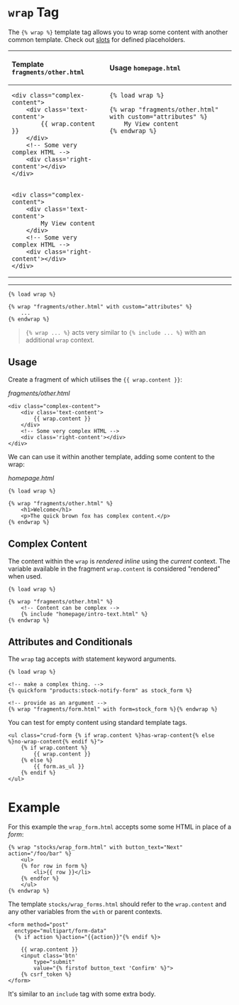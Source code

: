 # `wrap` Tag

The `{% wrap %}` template tag allows you to wrap some content with another common template. Check out [slots](./wrap-slots.md) for defined placeholders.


<table>
<thead><tr>
  <th align="left">

  Template `fragments/other.html`

  </th>
  <th align="left">

  Usage `homepage.html`

  </th>
</tr></thead>
<tbody>
<tr valign="top">
<td>

```jinja2
<div class="complex-content">
    <div class='text-content'>
        {{ wrap.content }}
    </div>
    <!-- Some very complex HTML -->
    <div class='right-content'></div>
</div>
```

</td>
<td>


```jinja
{% load wrap %}

{% wrap "fragments/other.html" with custom="attributes" %}
    My View content
{% endwrap %}
```

</td>
</tr>
<tr>
<td>

```jinja2
<div class="complex-content">
    <div class='text-content'>
        My View content
    </div>
    <!-- Some very complex HTML -->
    <div class='right-content'></div>
</div>
```

</td>
</tr>
</tbody></table>

---

```jinja
{% load wrap %}

{% wrap "fragments/other.html" with custom="attributes" %}
    ...
{% endwrap %}
```

> `{% wrap ... %}` acts very similar to `{% include ... %}` with an additional `wrap` context.

## Usage

Create a fragment of which utilises the `{{ wrap.content }}`:

_fragments/other.html_
```jinja2
<div class="complex-content">
    <div class='text-content'>
        {{ wrap.content }}
    </div>
    <!-- Some very complex HTML -->
    <div class='right-content'></div>
</div>
```

We can can use it within another template, adding some content to the wrap:

_homepage.html_
```jinja2
{% load wrap %}

{% wrap "fragments/other.html" %}
    <h1>Welcome</h1>
    <p>The quick brown fox has complex content.</p>
{% endwrap %}
```

## Complex Content

The content within the `wrap` is _rendered inline_ using the _current_ context. The variable available in the fragment `wrap.content` is considered "rendered" when used.


```jinja2
{% load wrap %}

{% wrap "fragments/other.html" %}
    <!-- Content can be complex -->
    {% include "homepage/intro-text.html" %}
{% endwrap %}
```


## Attributes and Conditionals

The `wrap` tag accepts _with_ statement keyword arguments.

```jinja2
{% load wrap %}

<!-- make a complex thing. -->
{% quickform "products:stock-notify-form" as stock_form %}

<!-- provide as an argument -->
{% wrap "fragments/form.html" with form=stock_form %}{% endwrap %}
```

You can test for empty content using standard template tags.

```jinja2
<ul class="crud-form {% if wrap.content %}has-wrap-content{% else %}no-wrap-content{% endif %}">
    {% if wrap.content %}
        {{ wrap.content }}
    {% else %}
        {{ form.as_ul }}
    {% endif %}
</ul>
```

# Example

For this example the `wrap_form.html` accepts some some HTML in place of a _form_:

```jinja2
{% wrap "stocks/wrap_form.html" with button_text="Next"  action="/foo/bar" %}
    <ul>
    {% for row in form %}
        <li>{{ row }}</li>
    {% endfor %}
    </ul>
{% endwrap %}
```

The template `stocks/wrap_forms.html` should refer to the `wrap.content` and any other variables from the `with` or parent contexts.

```jinja2
<form method="post"
  enctype="multipart/form-data"
  {% if action %}action="{{action}}"{% endif %}>

    {{ wrap.content }}
    <input class='btn'
        type="submit"
        value="{% firstof button_text 'Confirm' %}">
    {% csrf_token %}
</form>
```

It's similar to an `include` tag with some extra body.
